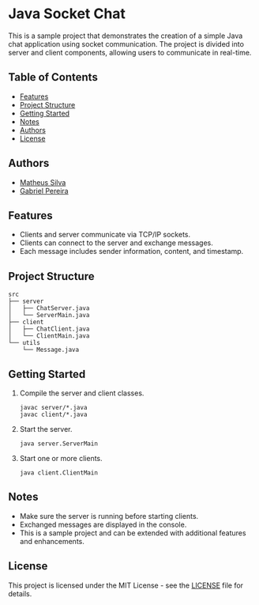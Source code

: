 # Java Socket Chat

This is a sample project that demonstrates the creation of a simple Java chat application using socket communication. The project is divided into server and client components, allowing users to communicate in real-time.

## Table of Contents

- [Features](#features)
- [Project Structure](#project-structure)
- [Getting Started](#getting-started)
- [Notes](#notes)
- [Authors](#authors)
- [License](#license)

## Authors

- [Matheus Silva](https://github.com/matheuxito)
- [Gabriel Pereira](https://github.com/garpereira)

## Features

- Clients and server communicate via TCP/IP sockets.
- Clients can connect to the server and exchange messages.
- Each message includes sender information, content, and timestamp.

## Project Structure

```
src
├── server
│   ├── ChatServer.java
│   └── ServerMain.java
├── client
│   ├── ChatClient.java
│   └── ClientMain.java
└── utils
    └── Message.java
```

## Getting Started

1. Compile the server and client classes.
   ```shell
   javac server/*.java
   javac client/*.java
   ```

2. Start the server.
   ```shell
   java server.ServerMain
   ```

3. Start one or more clients.
   ```shell
   java client.ClientMain
   ```

## Notes

- Make sure the server is running before starting clients.
- Exchanged messages are displayed in the console.
- This is a sample project and can be extended with additional features and enhancements.

## License

This project is licensed under the MIT License - see the [LICENSE](LICENSE) file for details.